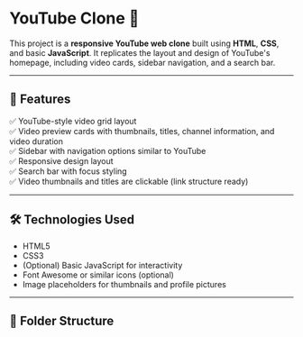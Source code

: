 # YouTube Clone 🚀

This project is a **responsive YouTube web clone** built using **HTML**, **CSS**, and basic **JavaScript**. It replicates the layout and design of YouTube's homepage, including video cards, sidebar navigation, and a search bar.

---

## 📸 Features

✅ YouTube-style video grid layout  
✅ Video preview cards with thumbnails, titles, channel information, and video duration  
✅ Sidebar with navigation options similar to YouTube  
✅ Responsive design layout  
✅ Search bar with focus styling  
✅ Video thumbnails and titles are clickable (link structure ready)  

---

## 🛠️ Technologies Used

- HTML5  
- CSS3  
- (Optional) Basic JavaScript for interactivity  
- Font Awesome or similar icons (optional)  
- Image placeholders for thumbnails and profile pictures  

---

## 📂 Folder Structure


